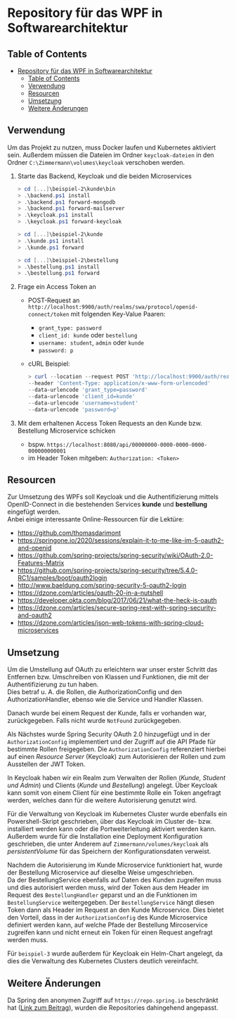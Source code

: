 # Repository für das WPF in Softwarearchitektur

## Table of Contents

- [Repository für das WPF in Softwarearchitektur](#repository-für-das-wpf-in-softwarearchitektur)
  - [Table of Contents](#table-of-contents)
  - [Verwendung](#verwendung)
  - [Resourcen](#resourcen)
  - [Umsetzung](#umsetzung)
  - [Weitere Änderungen](#weitere-änderungen)

## Verwendung

Um das Projekt zu nutzen, muss Docker laufen und Kubernetes aktiviert sein.
Außerdem müssen die Dateien im Ordner `keycloak-dateien` in den Ordner `C:\Zimmermann\volumes\keycloak` verschoben werden.

1. Starte das Backend, Keycloak und die beiden Microservices

    ```ps1
    > cd [...]\beispiel-2\kunde\bin
    > .\backend.ps1 install
    > .\backend.ps1 forward-mongodb
    > .\backend.ps1 forward-mailserver
    > .\keycloak.ps1 install
    > .\keycloak.ps1 forward-keycloak
    ```

    ```ps1
    > cd [...]\beispiel-2\kunde
    > .\kunde.ps1 install
    > .\kunde.ps1 forward
    ```

    ```ps1
    > cd [...]\beispiel-2\bestellung
    > .\bestellung.ps1 install
    > .\bestellung.ps1 forward
    ```

2. Frage ein Access Token an
   - POST-Request an `http://localhost:9900/auth/realms/swa/protocol/openid-connect/token` mit folgenden Key-Value Paaren:
     - `grant_type: password`
     - `client_id: kunde` oder `bestellung`
     - `username: student`, `admin` oder `kunde`
     - `password: p`

   - cURL Beispiel:

      ```ps1
      > curl --location --request POST 'http://localhost:9900/auth/realms/swa/protocol/openid-connect/token' 
      --header 'Content-Type: application/x-www-form-urlencoded' 
      --data-urlencode 'grant_type=password' 
      --data-urlencode 'client_id=kunde' 
      --data-urlencode 'username=student' 
      --data-urlencode 'password=p'
      ```

3. Mit dem erhaltenen Access Token Requests an den Kunde bzw. Bestellung Microservice schicken
   - bspw. `https://localhost:8080/api/00000000-0000-0000-0000-000000000001`
   - im Header Token mitgeben: `Authorization: <Token>`

## Resourcen

Zur Umsetzung des WPFs soll Keycloak und die Authentifizierung mittels OpenID-Connect in die bestehenden Services **kunde** und **bestellung** eingefügt werden.  
Anbei einige interessante Online-Ressourcen für die Lektüre:

- <https://github.com/thomasdarimont>
- <https://springone.io/2020/sessions/explain-it-to-me-like-im-5-oauth2-and-openid>
- <https://github.com/spring-projects/spring-security/wiki/OAuth-2.0-Features-Matrix>
- <https://github.com/spring-projects/spring-security/tree/5.4.0-RC1/samples/boot/oauth2login>
- <http://www.baeldung.com/spring-security-5-oauth2-login>
- <https://dzone.com/articles/oauth-20-in-a-nutshell>
- <https://developer.okta.com/blog/2017/06/21/what-the-heck-is-oauth>
- <https://dzone.com/articles/secure-spring-rest-with-spring-security-and-oauth2>
- <https://dzone.com/articles/json-web-tokens-with-spring-cloud-microservices> 

## Umsetzung

Um die Umstellung auf OAuth zu erleichtern war unser erster Schritt das Entfernen bzw. Umschreiben von Klassen und Funktionen, die mit der Authentifizierung zu tun haben.  
Dies betraf u. A. die Rollen, die AuthorizationConfig und den AuthorizationHandler, ebenso wie die Service und Handler Klassen.

Danach wurde bei einem Request der Kunde, falls er vorhanden war, zurückgegeben. Falls nicht wurde `NotFound` zurückgegeben.

Als Nächstes wurde Spring Security OAuth 2.0 hinzugefügt und in der `AuthorizationConfig` implementiert und der Zugriff auf die API Pfade für bestimmte Rollen freigegeben.
Die `AuthorizationConfig` referenziert hierbei auf einen *Resource Server* (Keycloak) zum Autorisieren der Rollen und zum Ausstellen der JWT Token.

In Keycloak haben wir ein Realm zum Verwalten der Rollen (*Kunde, Student und Admin*) und Clients (*Kunde* und *Bestellung*) angelegt.
Über Keycloak kann somit von einem Client für eine bestimmte Rolle ein Token angefragt werden, welches dann für die weitere Autorisierung genutzt wird.

Für die Verwaltung von Keycloak im Kubernetes Cluster wurde ebenfalls ein Powershell-Skript geschrieben, über das Keycloak im Cluster de- bzw. installiert werden kann oder die Portweiterleitung aktiviert werden kann.
Außerdem wurde für die Installation eine Deployment Konfiguration geschrieben, die unter Anderem auf `Zimmermann/volumes/keycloak` als *persistentVolume* für das Speichern der Konfigurationsdaten verweist.

Nachdem die Autorisierung im Kunde Microservice funktioniert hat, wurde der Bestellung Microservice auf dieselbe Weise umgeschrieben.  
Da der BestellungService ebenfalls auf Daten des Kunden zugreifen muss und dies autorisiert werden muss, wird der Token aus dem Header im Request des `BestellungHandler` geparst und an die Funktionen im `BestellungService` weitergegeben.
Der `BestellungService` hängt diesen Token dann als Header im Request an den Kunde Microservice.
Dies bietet den Vorteil, dass in der `AuthorizationConfig` des Kunde Microservice definiert werden kann, auf welche Pfade der Bestellung Mircoservice zugreifen kann und nicht erneut ein Token für einen Request angefragt werden muss.

Für `beispiel-3` wurde außerdem für Keycloak ein Helm-Chart angelegt, da dies die Verwaltung des Kubernetes Clusters deutlich vereinfacht.

## Weitere Änderungen

Da Spring den anonymen Zugriff auf `https://repo.spring.io` beschränkt hat ([Link zum Beitrag](https://spring.io/blog/2020/10/29/notice-of-permissions-changes-to-repo-spring-io-fall-and-winter-2020#january-6-2021)), wurden die Repositories dahingehend angepasst.
